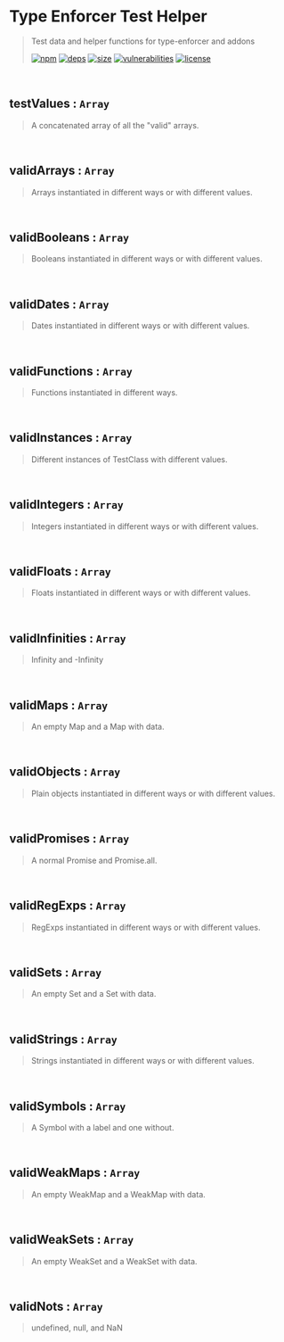# Type Enforcer Test Helper

> Test data and helper functions for type-enforcer and addons
>
> [![npm][npm]][npm-url]
[![deps][deps]][deps-url]
[![size][size]][size-url]
[![vulnerabilities][vulnerabilities]][vulnerabilities-url]
[![license][license]][license-url]


<br><a name="testValues"></a>

## testValues : <code>Array</code>
> A concatenated array of all the "valid" arrays.


<br><a name="validArrays"></a>

## validArrays : <code>Array</code>
> Arrays instantiated in different ways or with different values.


<br><a name="validBooleans"></a>

## validBooleans : <code>Array</code>
> Booleans instantiated in different ways or with different values.


<br><a name="validDates"></a>

## validDates : <code>Array</code>
> Dates instantiated in different ways or with different values.


<br><a name="validFunctions"></a>

## validFunctions : <code>Array</code>
> Functions instantiated in different ways.


<br><a name="validInstances"></a>

## validInstances : <code>Array</code>
> Different instances of TestClass with different values.


<br><a name="validIntegers"></a>

## validIntegers : <code>Array</code>
> Integers instantiated in different ways or with different values.


<br><a name="validFloats"></a>

## validFloats : <code>Array</code>
> Floats instantiated in different ways or with different values.


<br><a name="validInfinities"></a>

## validInfinities : <code>Array</code>
> Infinity and -Infinity


<br><a name="validMaps"></a>

## validMaps : <code>Array</code>
> An empty Map and a Map with data.


<br><a name="validObjects"></a>

## validObjects : <code>Array</code>
> Plain objects instantiated in different ways or with different values.


<br><a name="validPromises"></a>

## validPromises : <code>Array</code>
> A normal Promise and Promise.all.


<br><a name="validRegExps"></a>

## validRegExps : <code>Array</code>
> RegExps instantiated in different ways or with different values.


<br><a name="validSets"></a>

## validSets : <code>Array</code>
> An empty Set and a Set with data.


<br><a name="validStrings"></a>

## validStrings : <code>Array</code>
> Strings instantiated in different ways or with different values.


<br><a name="validSymbols"></a>

## validSymbols : <code>Array</code>
> A Symbol with a label and one without.


<br><a name="validWeakMaps"></a>

## validWeakMaps : <code>Array</code>
> An empty WeakMap and a WeakMap with data.


<br><a name="validWeakSets"></a>

## validWeakSets : <code>Array</code>
> An empty WeakSet and a WeakSet with data.


<br><a name="validNots"></a>

## validNots : <code>Array</code>
> undefined, null, and NaN


[npm]: https://img.shields.io/npm/v/type-enforcer-test-helper.svg
[npm-url]: https://npmjs.com/package/type-enforcer-test-helper
[deps]: https://david-dm.org/DarrenPaulWright/type-enforcer-test-helper.svg
[deps-url]: https://david-dm.org/DarrenPaulWright/type-enforcer-test-helper
[size]: https://packagephobia.now.sh/badge?p&#x3D;type-enforcer-test-helper
[size-url]: https://packagephobia.now.sh/result?p&#x3D;type-enforcer-test-helper
[vulnerabilities]: https://snyk.io/test/github/DarrenPaulWright/type-enforcer-test-helper/badge.svg?targetFile&#x3D;package.json
[vulnerabilities-url]: https://snyk.io/test/github/DarrenPaulWright/type-enforcer-test-helper?targetFile&#x3D;package.json
[license]: https://img.shields.io/github/license/DarrenPaulWright/type-enforcer-test-helper.svg
[license-url]: https://npmjs.com/package/type-enforcer-test-helper/LICENSE.md
